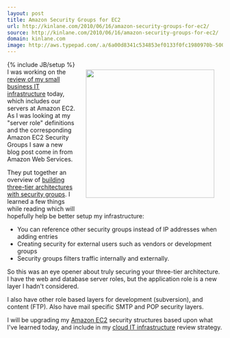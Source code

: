 ```yaml
---
layout: post
title: Amazon Security Groups for EC2
url: http://kinlane.com/2010/06/16/amazon-security-groups-for-ec2/
source: http://kinlane.com/2010/06/16/amazon-security-groups-for-ec2/
domain: kinlane.com
image: http://aws.typepad.com/.a/6a00d8341c534853ef0133f0fc1980970b-500wi
---
```

{% include JB/setup %}<img class="alignnone" style="padding: 20px;" title="Three-Tier Architecture with Amazon" src="http://aws.typepad.com/.a/6a00d8341c534853ef0133f0fc1980970b-500wi" alt="" width="300" align="right" />I was working on the <a href="http://www.kinlane.com/2010/06/small-business-it-review/">review of my small business IT infrastructure</a> today, which includes our servers at Amazon EC2. As I was looking at my "server role" definitions and the corresponding Amazon EC2 Security Groups I saw a new blog post come in from Amazon Web Services.<p></p>
They put together an overview of <a href="http://aws.typepad.com/aws/2010/06/building-three-tier-architectures-with-security-groups.html">building three-tier architectures with security groups</a>. I learned a few things while reading which will hopefully help be better setup my infrastructure:
<ul class="mainlist">
	<li>You can reference other security groups instead of IP addresses when adding entries</li>
	<li>Creating security for external users such as vendors or development groups</li>
	<li>Security groups filters traffic internally and externally.</li>
</ul>
So this was an eye opener about truly securing your three-tier architecture. I have the web and database server roles, but the application role is a new layer I hadn't considered.<p></p>
I also have other role based layers for development (subversion), and content (FTP). Also have mail specific SMTP and POP security layers.<p></p>
I will be upgrading my <a href="http://www.kinlane.com/category/amazon/amazon-ec2/">Amazon EC2</a> security structures based upon what I've learned today, and include in my <a href="http://www.kinlane.com/2010/06/small-business-it-review/">cloud IT infrastructure</a> review strategy.